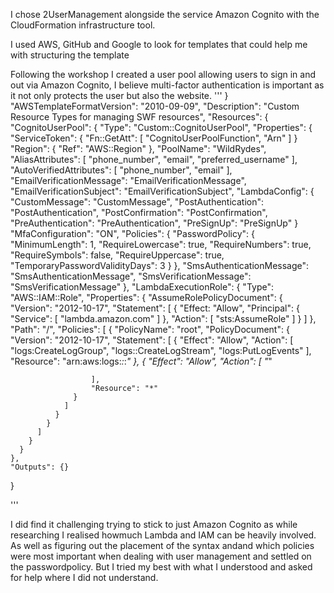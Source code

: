 I chose 2UserManagement alongside the service Amazon Cognito with the CloudFormation infrastructure tool.

I used AWS, GitHub and Google to look for templates that could help me with structuring the template

Following the workshop I created a user pool allowing users to sign in and out via Amazon Cognito, I
believe multi-factor authentication is important as it not only protects the user but also the website.
'''
}
  "AWSTemplateFormatVersion": "2010-09-09",
  "Description": "Custom Resource Types for managing SWF resources",
  "Resources": {
     "CognitoUserPool": {
       "Type": "Custom::CognitoUserPool",
       "Properties": {
         "ServiceToken": {
           "Fn::GetAtt": [
             "CognitoUserPoolFunction",
             "Arn"
            ]
         }
         "Region": {
           "Ref": "AWS::Region"
         },
         "PoolName": "WildRydes",
         "AliasAttributes": [
           "phone_number",
           "email",
           "preferred_username"
         ],
         "AutoVerifiedAttributes": [
           "phone_number",
           "email"
         ],
         "EmailVerificationMessage": "EmailVerificationMessage",
         "EmailVerificationSubject": "EmailVerificationSubject",
         "LambdaConfig": {
           "CustomMessage": "CustomMessage",
           "PostAuthentication": "PostAuthentication",
           "PostConfirmation": "PostConfirmation",
           "PreAuthentication": "PreAuthentication",
           "PreSignUp": "PreSignUp"
         }
         "MfaConfiguration": "ON",
         "Policies": {
           "PasswordPolicy": {
             "MinimumLength": 1,
             "RequireLowercase": true,
             "RequireNumbers": true,
             "RequireSymbols": false,
             "RequireUppercase": true,
             "TemporaryPasswordValidityDays": 3
            }
         },
         "SmsAuthenticationMessage": "SmsAuthenticationMessage",
         "SmsVerificationMessage": "SmsVerificationMessage"
       },
       "LambdaExecutionRole": {
          "Type": "AWS::IAM::Role",
          "Properties": {
            "AssumeRolePolicyDocument": {
              "Version": "2012-10-17",
              "Statement": [
                {
                    "Effect: "Allow",
                   "Principal": {
                     "Service": [
                       "lambda.amazon.com"
                     ]
                   },
                   "Action": [
                      "sts:AssumeRole"
                   ]
                 }
               ]
             },
             "Path": "/",
             "Policies": [
               {
                 "PolicyName": "root",
                 "PolicyDocument": {
                   "Version": "2012-10-17",
                   "Statement": [
                     {
                        "Effect": "Allow",
                        "Action": [
                          "logs:CreateLogGroup",
                          "logs::CreateLogStream",
                          "logs:PutLogEvents"
                       ],
                       "Resource": "arn:aws:logs:*:*:*"
                     },
                     {
                       "Effect": "Allow",
                       "Action": [
                        "*"
 
                      ],
                      "Resource": "*"
                  }
                ]
              }
            }
          ]
        }   
      }
    },
    "Outputs": {} 

 
}

'''

I did find it challenging trying to stick to just Amazon Cognito as while researching I realised howmuch Lambda and IAM can be heavily involved. As well as figuring out the placement of the syntax andand which policies were most important when dealing with user management and settled on the passwordpolicy. But I tried my best with what I understood and asked for help where I did not understand.  
